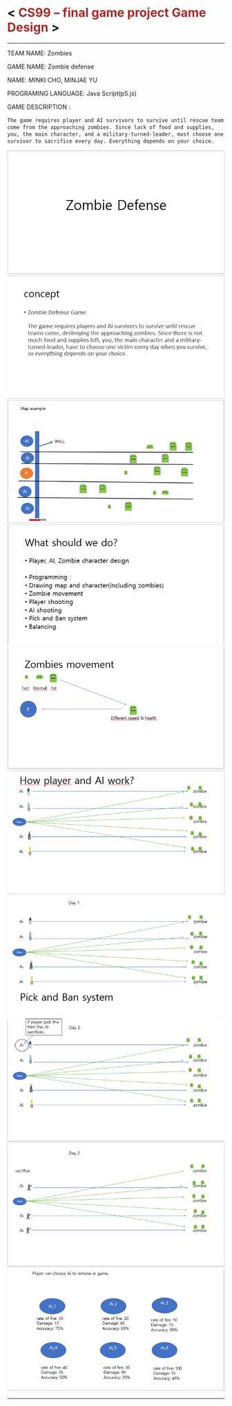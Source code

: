   

# < <span style="color:brown"> CS99 – final game project Game Design  </span> >

- - -
TEAM NAME: Zombies

GAME NAME: Zombie defense

NAME: MINKI CHO, MINJAE YU

PROGRAMING LANGUAGE: Java Script(p5.js)


GAME DESCRIPTION :

    The game requires player and AI survivors to survive until rescue team come from the approaching zombies. Since lack of food and supplies, you, the main character, and a military-turned-leader, must choose one survivor to sacrifice every day. Everything depends on your choice.

![title](/game_document/example_images/title.PNG)
![concept](/game_document/example_images/concept.PNG)
![map-example](/game_document/example_images/map-example.PNG)
![what-should-we-do](/game_document/example_images/what-should-we-do.PNG)
![zombie-movement](/game_document/example_images/zombie-movement.PNG)
![how-player-and-ai-work](/game_document/example_images/how-player-and-ai-work.PNG)
![pick-and-ban-system](/game_document/example_images/pick-and-ban-system.PNG)
![pick-and-ban-system2](/game_document/example_images/pick-and-ban-system2.PNG)
![pick-and-ban-system3](/game_document/example_images/pick-and-ban-system3.PNG)
![pick-and-ban-system4](/game_document/example_images/pick-and-ban-system4.PNG)
- - -      